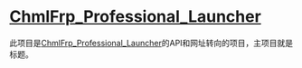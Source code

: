 # [ChmlFrp_Professional_Launcher](https://github.com/ChmlFrp/ChmlFrp_Professional_Launcher)

此项目是[ChmlFrp_Professional_Launcher](https://github.com/ChmlFrp/ChmlFrp_Professional_Launcher)的API和网址转向的项目，主项目就是标题。
